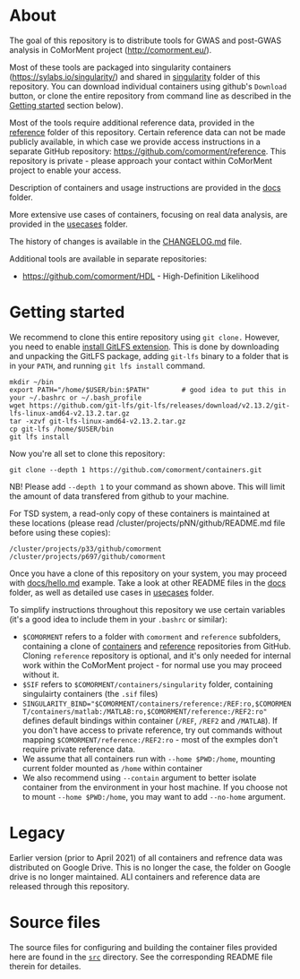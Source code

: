 # About

The goal of this repository is to distribute tools for GWAS and post-GWAS analysis in CoMorMent project (http://comorment.eu/).

Most of these tools are packaged into singularity containers (https://sylabs.io/singularity/) and shared in [singularity](singularity) folder of this repository. You can download individual containers using github's ``Download`` button, or clone the entire repository from command line as described in the [Getting started](#getting-started) section below).

Most of the tools require additional reference data, provided in the [reference](reference) folder of this repository.
Certain reference data can not be made publicly available, in which case we provide access instructions in a separate GitHub repository:
https://github.com/comorment/reference. This repository is private - please approach your contact within CoMorMent project to enable your access.

Description of containers and usage instructions are provided in the [docs](docs) folder.

More extensive use cases of containers, focusing on real data analysis, are provided in the [usecases](usecases) folder.

The history of changes is available in the [CHANGELOG.md](CHANGELOG.md) file.

Additional tools are available in separate repositories:

* https://github.com/comorment/HDL - High-Definition Likelihood

# Getting started

We recommend to clone this entire repository using ``git clone.``
However, you need to enable [install GitLFS extension](https://git-lfs.github.com/).
This is done by downloading and unpacking the GitLFS package, adding ``git-lfs`` binary to a folder that is in your ``PATH``, and running
``git lfs install`` command.

```
mkdir ~/bin
export PATH="/home/$USER/bin:$PATH"        # good idea to put this in your ~/.bashrc or ~/.bash_profile
wget https://github.com/git-lfs/git-lfs/releases/download/v2.13.2/git-lfs-linux-amd64-v2.13.2.tar.gz
tar -xzvf git-lfs-linux-amd64-v2.13.2.tar.gz
cp git-lfs /home/$USER/bin
git lfs install
```

Now you're all set to clone this repository:
```
git clone --depth 1 https://github.com/comorment/containers.git
```

NB! Please add ``--depth 1`` to your command as shown above. This will limit the amount of data transfered from github to your machine.

For TSD system, a read-only copy of these containers is maintained at these locations
(please read /cluster/projects/pNN/github/README.md file before using these copies):
```
/cluster/projects/p33/github/comorment
/cluster/projects/p697/github/comorment
```

Once you have a clone of this repository on your system, you may proceed with [docs/hello.md](docs/hello.md) example.
Take a look at other README files in the [docs](docs/README.md) folder, as well as detailed use cases in [usecases](usecases/README.md) folder.

To simplify instructions throughout this repository we use certain variables (it's a good idea to include them in your ``.bashrc`` or similar):
* ``$COMORMENT`` refers to a folder with ``comorment`` and ``reference`` subfolders, containing a clone of [containers](https://github.com/comorment/containers) and [reference](https://github.com/comorment/reference) repositories from GitHub. Cloning ``reference`` repository is optional, and it's only needed for internal work within the CoMorMent project - for normal use you may proceed without it.
* ``$SIF`` refers to ``$COMORMENT/containers/singularity`` folder, containing singulairty containers (the ``.sif`` files)
* ``SINGULARITY_BIND="$COMORMENT/containers/reference:/REF:ro,$COMORMENT/containers/matlab:/MATLAB:ro,$COMORMENT/reference:/REF2:ro"`` defines default bindings within container (``/REF``, ``/REF2`` and ``/MATLAB``). If you don't have access to private reference, try out commands without mapping ``$COMORMENT/reference:/REF2:ro`` - most of the exmples don't require private reference data.
* We assume that all containers run with ``--home $PWD:/home``, mounting current folder mounted as ``/home`` within container
* We also recommend using ``--contain`` argument to better isolate container from the environment in your host machine. If you choose not to mount ``--home $PWD:/home``, you may want to add ``--no-home`` argument.
 
# Legacy

Earlier version (prior to April 2021) of all containers and refrence data was distributed on Google Drive. This is no longer the case, the folder on Google drive is no longer maintained. ALl containers and reference data are released through this repository.


# Source files

The source files for configuring and building the container files provided here are found in the [`src`](https://github.com/comorment/containers/src) directory. 
See the corresponding README file therein for detailes. 